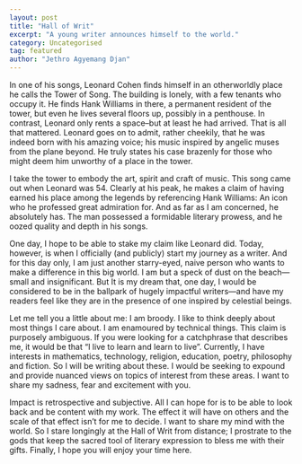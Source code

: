```yaml
---
layout: post
title: "Hall of Writ"
excerpt: "A young writer announces himself to the world."
category: Uncategorised
tag: featured
author: "Jethro Agyemang Djan"
---
```


In one of his songs, Leonard Cohen finds himself in an otherworldly place he calls the Tower of Song. The building is lonely, with a few tenants who occupy it. He finds Hank Williams in there, a permanent resident of the tower, but even he lives several floors up, possibly in a penthouse. In contrast, Leonard only rents a space–but at least he had arrived. That is all that mattered. Leonard goes on to admit, rather cheekily, that he was indeed born with his amazing voice; his music inspired by angelic muses from the plane beyond. He truly states his case brazenly for those who might deem him unworthy of a place in the tower.

I take the tower to embody the art, spirit and craft of music. This song came out when Leonard was 54. Clearly at his peak, he makes a claim of having earned his place among the legends by referencing Hank Williams: An icon who he professed great admiration for. And as far as I am concerned, he absolutely has. The man possessed a formidable literary prowess, and he oozed quality and depth in his songs.

One day, I hope to be able to stake my claim like Leonard did. Today, however, is when I officially (and publicly) start my journey as a writer. And for this day only, I am just another starry-eyed, naive person who wants to make a difference in this big world. I am but a speck of dust on the beach—small and insignificant. But It is my dream that, one day, I would be considered to be in the ballpark of hugely impactful writers—and have my readers feel like they are in the presence of one inspired by celestial beings.

Let me tell you a little about me: I am broody. I like to think deeply about most things I care about. I am enamoured by technical things. This claim is purposely ambiguous. If you were looking for a catchphrase that describes me, it would be that “I live to learn and learn to live”. Currently, I have interests in mathematics, technology, religion, education, poetry, philosophy and fiction. So I will be writing about these. I would be seeking to expound and provide nuanced views on topics of interest from these areas. I want to share my sadness, fear and excitement with you.

Impact is retrospective and subjective. All I can hope for is to be able to look back and be content with my work. The effect it will have on others and the scale of that effect isn’t for me to decide. I want to share my mind with the world. So I stare longingly at the Hall of Writ from distance; I prostrate to the gods that keep the sacred tool of literary expression to bless me with their gifts. Finally, I hope you will enjoy your time here.
